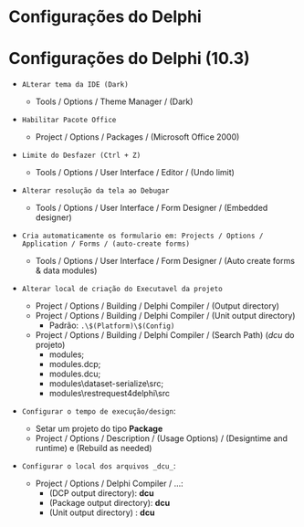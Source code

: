 # Configurações do Delphi

# Configurações do Delphi (10.3)
- `ALterar tema da IDE (Dark)`
  - Tools / Options / Theme Manager / (Dark)

- `Habilitar Pacote Office`
  - Project / Options / Packages / (Microsoft Office 2000)

- `Limite do Desfazer (Ctrl + Z)`
  - Tools / Options / User Interface / Editor / (Undo limit)

- `Alterar resolução da tela ao Debugar` 
  - Tools / Options / User Interface / Form Designer / (Embedded designer)

- `Cria automaticamente os formulario em: Projects / Options / Application / Forms / (auto-create forms)`
  - Tools / Options / User Interface / Form Designer / (Auto create forms & data modules)

- `Alterar local de criação do Executavel da projeto`
  - Project / Options / Building / Delphi Compiler / (Output directory)
  - Project / Options / Building / Delphi Compiler / (Unit output directory)
    - Padrão:  `.\$(Platform)\$(Config)`
  - Project / Options / Building / Delphi Compiler / (Search Path) (*dcu* do projeto)
    - modules;
    - modules\.dcp;
    - modules\.dcu;
    - modules\dataset-serialize\src;
    - modules\restrequest4delphi\src

- `Configurar o tempo de execução/design`:
  - Setar um projeto do tipo __Package__
  - Project / Options / Description / (Usage Options) / (Designtime and runtime) e (Rebuild as needed)

- `Configurar o local dos arquivos _dcu_`:
  - Project / Options / Delphi Compiler / ...:
    - (DCP output directory): __dcu__
    - (Package output directory): __dcu__
    - (Unit output directory) : __dcu__
